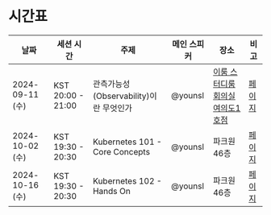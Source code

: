 # 시간표

| 날짜 | 세션 시간 | 주제 | 메인 스피커 | 장소 | 비고 |
|-----|---------|-----|----------|----|-----|
| 2024-09-11 (수) | KST 20:00 - 21:00 | 관측가능성(Observability)이란 무엇인가 | @younsl | [이룸 스터디룸 회의실 여의도1호점](https://thisroom.imweb.me/22) | [페이지](/sessions/1-observability/README.md) |
| 2024-10-02 (수) | KST 19:30 - 20:30 | Kubernetes 101 - Core Concepts | @younsl | 파크원 46층 | [페이지](/sessions/2-kubernetes-core/README.md) |
| 2024-10-16 (수) | KST 19:30 - 20:30 | Kubernetes 102 - Hands On | @younsl | 파크원 46층 | [페이지](/sessions/3-kubernetes-handson/README.md) |
